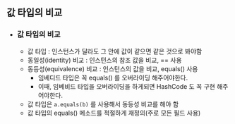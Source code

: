 ## 값 타입의 비교

* ### 값 타입의 비교
    * 값 타입 : 인스턴스가 달라도 그 안에 값이 같으면 같은 것으로 봐야함
    * 동일성(identity) 비교 : 인스턴스의 참조 값을 비교, == 사용
    * 동등성(equivalence) 비교 : 인스턴스의 값을 비교, equals() 사용
        * 임베디드 타입은 꼭 equals() 를 오버라이딩 해주어야한다.
        * 이때, 임베비드 타입을 오버라이딩을 하게되면 HashCode 도 꼭 구현 해주어야한다.
    * 값 타입은 ```a.equals(b)``` 를 사용해서 동등성 비교를 해야 함
    * 값 타입의 equals() 메소드를 적절하게 재정의(주로 모든 필드 사용)